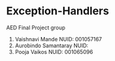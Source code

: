 # Exception-Handlers
AED Final Project group

1. Vaishnavi Mande 
NUID: 001057167
2. Aurobindo Samantaray
NUID:
3. Pooja Vaikos
NUID: 001065096
